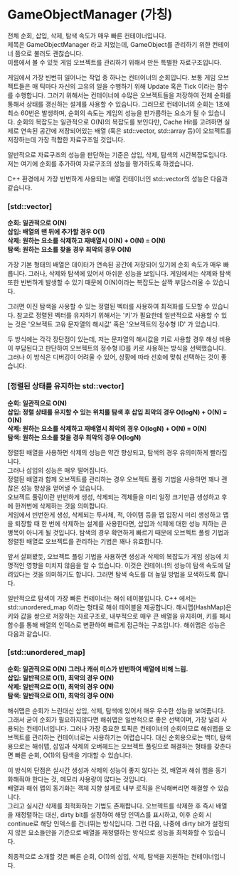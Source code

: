 # GameObjectManager (가칭)

전체 순회, 삽입, 삭제, 탐색 속도가 매우 빠른 컨테이너입니다.  
제목은 GameObjectManager 라고 지었는데, GameObject를 관리하기 위한 컨테이너 쯤으로 불러도 괜찮습니다.  
이름에서 볼 수 있듯 게임 오브젝트를 관리하기 위해서 만든 특별한 자료구조입니다.  

게임에서 가장 빈번히 일어나는 작업 중 하나는 컨터이너의 순회입니다. 보통 게임 오브젝트들은 매 틱마다 자신의 고유의 일을 수행하기 위해 Update 혹은 Tick 이라는 함수를 수행합니다. 그러기 위해서는 컨테이너에 수많은 오브젝트들을 저장하여 전체 순회를 통해서 상태를 갱신하는 설게를 사용할 수 있습니다. 그러므로 컨테이너의 순회는 1초에 최소 60번은 발생하며, 순회의 속도는 게임의 성능을 판가름하는 요소가 될 수 있습니다. 순회의 복잡도는 일관적으로 O(N)의 복잡도를 보인다만, Cache Hit를 고려하면 실제로 연속된 공간에 저장되어있는 배열 (혹은 std::vector, std::array 등)이 오브젝트를 저장하는데 가장 적합한 자료구조일 것입니다.

일반적으로 자료구조의 성능을 판단하는 기준은 삽입, 삭제, 탐색의 시간복잡도입니다.  
저는 여기에 순회를 추가하여 자료구조의 성능을 평가하도록 하겠습니다.  

C++ 환경에서 가장 빈번하게 사용되는 배열 컨테이너인 std::vector의 성능은 다음과 같습니다. 

### **[std::vector]**
**순회: 일관적으로 O(N)**  
**삽입: 배열의 맨 뒤에 추가할 경우 O(1)**  
**삭제: 원하는 요소를 삭제하고 재배열시 O(N) + O(N) = O(N)**  
**탐색: 원하는 요소를 찾을 경우 최악의 경우 O(N)**  

가장 기본 형태의 배열은 데이터가 연속된 공간에 저장되어 있기에 순회 속도가 매우 빠릅니다.
그러나, 삭제와 탐색에 있어서 아쉬운 성능을 보입니다.
게임에서는 삭제와 탐색 또한 빈번하게 발생할 수 있기 때문에 O(N)이라는 복잡도는 살짝 부담스러울 수 있습니다.

그러면 이진 탐색을 사용할 수 있는 정렬된 벡터를 사용하여 최적화를 도모할 수 있습니다.
참고로 정렬된 벡터를 유지하기 위해서는 '키'가 필요한데
일반적으로 사용할 수 있는 것은 '오브젝트 고유 문자열의 해시값' 혹은 '오브젝트의 정수형 ID' 가 있습니다.

두 방식에는 각각 장단점이 있는데, 저는 문자열의 해시값을 키로 사용할 경우 해싱 비용이 부담된다고 판단하여 오브젝트의 정수형 ID를 키로 사용하는 방식을 선택했습니다. 그러나 이 방식은 디버깅이 어려울 수 있어, 상황에 따라 선호에 맞춰 선택하는 것이 좋습니다.

### **[정렬된 상태를 유지하는 std::vector]**
**순회: 일관적으로 O(N)**  
**삽입: 정렬 상태를 유지할 수 있는 위치를 탐색 후 삽입 최악의 경우 O(logN) + O(N) = O(N)**  
**삭제: 원하는 요소를 삭제하고 재배열시 최악의 경우 O(logN) + O(N) = O(N)**  
**탐색: 원하는 요소를 찾을 경우 최악의 경우 O(logN)**

정렬된 배열을 사용하면 삭제의 성능은 약간 향상되고, 탐색의 경우 유의미하게 빨라집니다.  
그러나 삽입의 성능은 매우 떨어집니다.  
정렬된 배열과 함께 오브젝트를 관리하는 경우 오브젝트 풀링 기법을 사용하면 꽤나 괜찮은 성능 향상을 얻어낼 수 있습니다.  
오브젝트 풀링이란 빈번하게 생성, 삭제되는 객체들을 미리 일정 크기만큼 생성하고 후에 한꺼번에 삭제하는 것을 의미합니다.  
게임에서 빈번한게 생성, 삭제되는 투사체, 적, 아이템 등을 맵 입장시 미리 생성하고 맵을 퇴장할 때 한 번에 삭제하는 설계를 사용한다면, 삽입과 삭제에 대한 성능 저하는 큰 병목이 아니게 될 것입니다.
탐색의 경우 확연하게 빠르기 때문에 오브젝트 풀링 기법과 정렬된 배열로 오브젝트를 관리하는 기법은 꽤나 유효합니다.

앞서 살펴봤듯, 오브젝트 풀링 기법을 사용하면 생성과 삭제의 복잡도가 게임 성능에 치명적인 영향을 미치지 않음을 알 수 있습니다. 이것은 컨테이너의 성능이 탐색 속도에 달려있다는 것을 의미하기도 합니다. 그러면 탐색 속도를 더 높일 방법을 모색하도록 합니다.

일반적으로 탐색이 가장 빠른 컨테이너는 해쉬 테이블입니다. C++ 에서는 std::unordered_map 이라는 형태로 해쉬 테이블을 제공합니다. 해시맵(HashMap)은 키와 값을 쌍으로 저장하는 자료구조로, 내부적으로 매우 큰 배열을 유지하며, 키를 해시 함수를 통해 배열의 인덱스로 변환하여 빠르게 접근하는 구조입니다. 해쉬맵은 성능은 다음과 같습니다.

### **[std::unordered_map]**
**순회: 일관적으로 O(N) 그러나 캐쉬 미스가 빈번하여 배열에 비해 느림.**  
**삽입: 일반적으로 O(1), 최악의 경우 O(N)**  
**삭제: 일반적으로 O(1), 최악의 경우 O(N)**  
**탐색: 일반적으로 O(1), 최악의 경우 O(N)**  

해쉬맵은 순회가 느린대신 삽입, 삭제, 탐색에 있어서 매우 우수한 성능을 보여줍니다. 그래서 굳이 순회가 필요하지않다면 해쉬맵은 일반적으로 좋은 선택이며, 가장 널리 사용되는 컨테이너입니다. 그러나 가장 중요한 토픽은 컨테이너의 순회이므로 해쉬맵을 오브젝트를 관리하는 컨테이너로는 사용하기는 어렵습니다. 대신 순회용으로는 백터, 탐색용으로는 해쉬맵, 삽입과 삭제의 오버헤드는 오브젝트 풀링으로 해결하는 형태를 갖춘다면 빠른 순회, O(1)의 탐색을 기대할 수 있습니다.

이 방식의 단점은 실시간 생성과 삭제의 성능이 좋지 않다는 것, 배열과 해쉬 맵을 동기화해줘야 한다는 것, 메모리 사용량이 많다는 것입니다.  
배열과 해쉬 맵의 동기화는 객체 지향 설계로 내부 로직을 은닉해버리면 해결할 수 있습니다.  
그리고 실시간 삭제를 최적화하는 기법도 존재합니다. 오브젝트를 삭제한 후 즉시 배열을 재정렬하는 대신, dirty bit를 설정하여 해당 인덱스를 표시하고, 이후 순회 시 continue로 해당 인덱스를 건너뛰는 방식입니다. 그런 다음, 나중에 dirty bit가 설정되지 않은 요소들만을 기준으로 배열을 재정렬하는 방식으로 성능을 최적화할 수 있습니다.  

최종적으로 소개할 것은 빠른 순회, O(1)의 삽입, 삭제, 탐색을 지원하는 컨테이너입니다.
